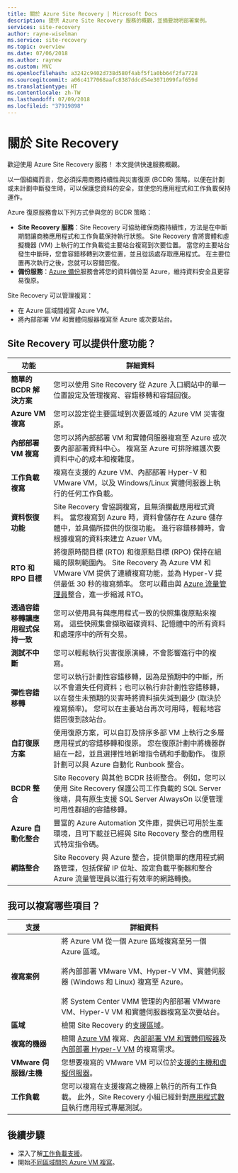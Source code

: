 ```yaml
---
title: 關於 Azure Site Recovery | Microsoft Docs
description: 提供 Azure Site Recovery 服務的概觀，並摘要說明部署案例。
services: site-recovery
author: rayne-wiselman
ms.service: site-recovery
ms.topic: overview
ms.date: 07/06/2018
ms.author: raynew
ms.custom: MVC
ms.openlocfilehash: a3242c9402d738d580f4abf5f1a0bb64f2fa7728
ms.sourcegitcommit: a06c4177068aafc8387ddcd54e3071099faf659d
ms.translationtype: HT
ms.contentlocale: zh-TW
ms.lasthandoff: 07/09/2018
ms.locfileid: "37919898"
---
```

# <a name="about-site-recovery"></a>關於 Site Recovery

歡迎使用 Azure Site Recovery 服務！ 本文提供快速服務概觀。

以一個組織而言，您必須採用商務持續性與災害復原 (BCDR) 策略，以便在計劃或未計劃中斷發生時，可以保護您資料的安全，並使您的應用程式和工作負載保持運作。

Azure 復原服務會以下列方式參與您的 BCDR 策略：

- **Site Recovery 服務**：Site Recovery 可協助確保商務持續性，方法是在中斷期間讓商務應用程式和工作負載保持執行狀態。 Site Recovery 會將實體和虛擬機器 (VM) 上執行的工作負載從主要站台複寫到次要位置。 當您的主要站台發生中斷時，您會容錯移轉到次要位置，並且從該處存取應用程式。 在主要位置再次執行之後，您就可以容錯回復。  
- **備份服務**：[Azure 備份](https://docs.microsoft.com/azure/backup/)服務會將您的資料備份至 Azure，維持資料安全且更容易復原。

Site Recovery 可以管理複寫：

- 在 Azure 區域間複寫 Azure VM。
- 將內部部署 VM 和實體伺服器複寫至 Azure 或次要站台。


## <a name="what-does-site-recovery-provide"></a>Site Recovery 可以提供什麼功能？


**功能** | **詳細資料**
--- | ---
**簡單的 BCDR 解決方案** | 您可以使用 Site Recovery 從 Azure 入口網站中的單一位置設定及管理複寫、容錯移轉和容錯回復。
**Azure VM 複寫** | 您可以設定從主要區域到次要區域的 Azure VM 災害復原。
**內部部署 VM 複寫** | 您可以將內部部署 VM 和實體伺服器複寫至 Azure 或次要內部部署資料中心。 複寫至 Azure 可排除維護次要資料中心的成本和複雜度。
**工作負載複寫** | 複寫在支援的 Azure VM、內部部署 Hyper-V 和VMware VM，以及 Windows/Linux 實體伺服器上執行的任何工作負載。
**資料恢復功能** | Site Recovery 會協調複寫，且無須攔截應用程式資料。 當您複寫到 Azure 時，資料會儲存在 Azure 儲存體中，並具備所提供的恢復功能。 進行容錯移轉時，會根據複寫的資料來建立 Azuer VM。
**RTO 和 RPO 目標** | 將復原時間目標 (RTO) 和復原點目標 (RPO) 保持在組織的限制範圍內。 Site Recovery 為 Azure VM 和 VMware VM 提供了連續複寫功能，並為 Hyper-V 提供最低 30 秒的複寫頻率。 您可以藉由與 [Azure 流量管理員](https://azure.microsoft.com/blog/reduce-rto-by-using-azure-traffic-manager-with-azure-site-recovery/)整合，進一步縮減 RTO。
**透過容錯移轉讓應用程式保持一致** | 您可以使用具有與應用程式一致的快照集復原點來複寫。 這些快照集會擷取磁碟資料、記憶體中的所有資料和處理序中的所有交易。
**測試不中斷** | 您可以輕鬆執行災害復原演練，不會影響進行中的複寫。
**彈性容錯移轉** | 您可以執行計劃性容錯移轉，因為是預期中的中斷，所以不會遺失任何資料；也可以執行非計劃性容錯移轉，以在發生未預期的災害時將資料損失減到最少 (取決於複寫頻率)。 您可以在主要站台再次可用時，輕鬆地容錯回復到該站台。
**自訂復原方案** | 使用復原方案，可以自訂及排序多部 VM 上執行之多層應用程式的容錯移轉和復原。 您在復原計劃中將機器群組在一起，並且選擇性地新增指令碼和手動動作。 復原計劃可以與 Azure 自動化 Runbook 整合。
**BCDR 整合** | Site Recovery 與其他 BCDR 技術整合。 例如，您可以使用 Site Recovery 保護公司工作負載的 SQL Server 後端，具有原生支援 SQL Server AlwaysOn 以便管理可用性群組的容錯移轉。
**Azure 自動化整合** | 豐富的 Azure Automation 文件庫，提供已可用於生產環境，且可下載並已經與 Site Recovery 整合的應用程式特定指令碼。
**網路整合** | Site Recovery 與 Azure 整合，提供簡單的應用程式網路管理，包括保留 IP 位址、設定負載平衡器和整合 Azure 流量管理員以進行有效率的網路轉換。


## <a name="what-can-i-replicate"></a>我可以複寫哪些項目？

**支援** | **詳細資料**
--- | ---
**複寫案例** | 將 Azure VM 從一個 Azure 區域複寫至另一個 Azure 區域。<br/><br/>  將內部部署 VMware VM、Hyper-V VM、實體伺服器 (Windows 和 Linux) 複寫至 Azure。<br/><br/> 將 System Center VMM 管理的內部部署 VMware VM、Hyper-V VM 和實體伺服器複寫至次要站台。
**區域** | 檢閱 Site Recovery 的[支援區域](https://azure.microsoft.com/regions/services/)。 |
**複寫的機器** | 檢閱 [Azure VM](azure-to-azure-support-matrix.md#support-for-replicated-machine-os-versions) 複寫、[內部部署 VM 和實體伺服器](vmware-physical-azure-support-matrix.md#replicated-machines)及[內部部署 Hyper-V VM](hyper-v-azure-support-matrix.md#replicated-vms) 的複寫需求。
**VMware 伺服器/主機** | 您想要複寫的 VMware VM 可以位於[支援的主機和虛擬伺服器](vmware-physical-azure-support-matrix.md)。
**工作負載** | 您可以複寫在支援複寫之機器上執行的所有工作負載。 此外，Site Recovery 小組已經針對[應用程式數目](site-recovery-workload.md#workload-summary)執行應用程式專屬測試。



## <a name="next-steps"></a>後續步驟
* 深入了解[工作負載支援](site-recovery-workload.md)。
* 開始[不同區域間的 Azure VM 複寫](azure-to-azure-quickstart.md)。 

